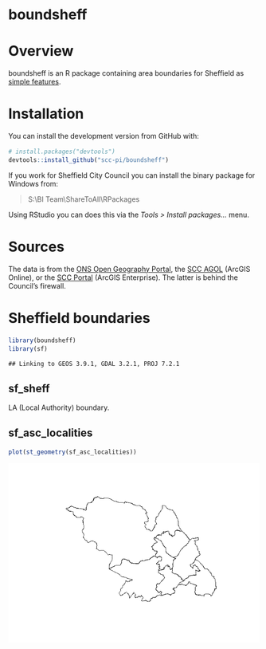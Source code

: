 boundsheff
================

# Overview

boundsheff is an R package containing area boundaries for Sheffield as
[simple features](https://r-spatial.github.io/sf/articles/sf1.html).

# Installation

You can install the development version from GitHub with:

``` r
# install.packages("devtools")
devtools::install_github("scc-pi/boundsheff")
```

If you work for Sheffield City Council you can install the binary
package for Windows from:

> S:\\BI Team\\ShareToAll\\RPackages

Using RStudio you can does this via the *Tools \> Install packages…*
menu.

# Sources

The data is from the [ONS Open Geography
Portal](https://scc-pi.github.io/notes/spatial-data-sources.html#open-geography),
the [SCC AGOL](https://sheffieldcc.maps.arcgis.com/) (ArcGIS Online), or
the [SCC
Portal](https://sheffieldcitycouncil.cloud.esriuk.com/portal/home/)
(ArcGIS Enterprise). The latter is behind the Council’s firewall.

# Sheffield boundaries

``` r
library(boundsheff)
library(sf)
```

    ## Linking to GEOS 3.9.1, GDAL 3.2.1, PROJ 7.2.1

## sf_sheff

LA (Local Authority) boundary.

## sf_asc_localities

``` r
plot(st_geometry(sf_asc_localities))
```

![](README_files/figure-gfm/sf_asc_localities-1.png)<!-- -->
